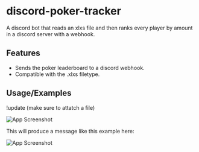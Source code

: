 
# discord-poker-tracker

A discord bot that reads an xlxs file and then ranks every player by amount in a discord server with a webhook.

## Features

- Sends the poker leaderboard to a discord webhook.
- Compatible with the .xlxs filetype.


## Usage/Examples

!update (make sure to attatch a file)


![App Screenshot](https://github.com/user-attachments/assets/bc00c100-2f91-4392-b7b9-5ef60c0fc664)

This will produce a message like this example here:

![App Screenshot](https://media.discordapp.net/attachments/1279791362232942653/1311049584403025961/image.png?ex=67477193&is=67462013&hm=04730d03f5c1ed0e6344d7c32c4a84c4c5ac4ba2c39983427485dc238804229f&=&format=webp&quality=lossless&width=338&height=506)

